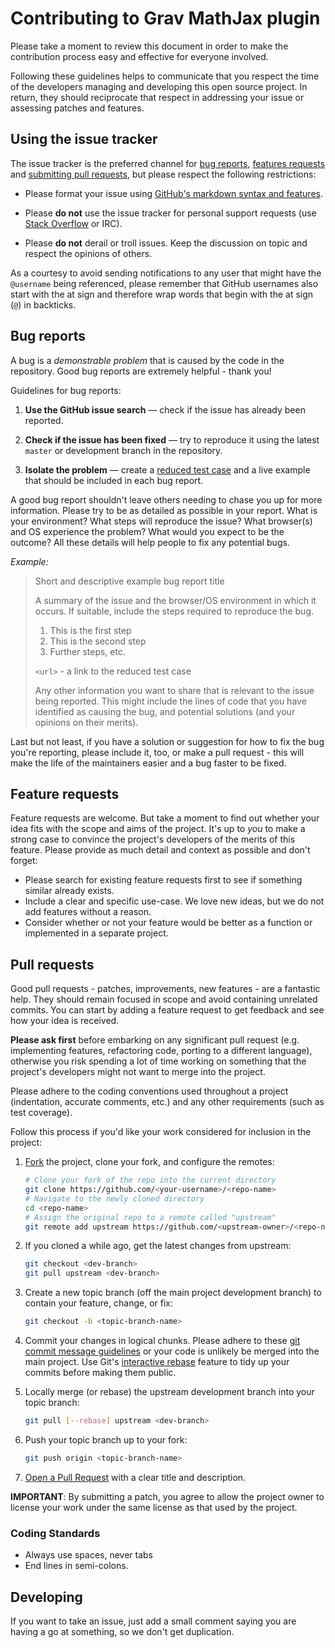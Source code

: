 # Contributing to Grav MathJax plugin

Please take a moment to review this document in order to make the contribution process easy and effective for everyone involved.

Following these guidelines helps to communicate that you respect the time of the developers managing and developing this open source project. In return, they should reciprocate that respect in addressing your issue or assessing patches and features.

## Using the issue tracker

The issue tracker is the preferred channel for [bug reports](#bugs), [features requests](#features) and [submitting pull requests](#pull-requests), but please respect the following restrictions:

* Please format your issue using [GitHub's markdown syntax and features][markdown].

* Please **do not** use the issue tracker for personal support requests (use [Stack Overflow](http://stackoverflow.com) or IRC).

* Please **do not** derail or troll issues. Keep the discussion on topic and respect the opinions of others.

As a courtesy to avoid sending notifications to any user that might have the `@username` being referenced, please remember that GitHub usernames also start with the at sign and therefore wrap words that begin with the at sign (`@`) in backticks.

<a id="bugs"></a>
## Bug reports

A bug is a _demonstrable problem_ that is caused by the code in the repository. Good bug reports are extremely helpful - thank you!

Guidelines for bug reports:

1. **Use the GitHub issue search** &mdash; check if the issue has already been reported.

2. **Check if the issue has been fixed** &mdash; try to reproduce it using the latest `master` or development branch in the repository.

3. **Isolate the problem** &mdash; create a [reduced test case](http://css-tricks.com/6263-reduced-test-cases/) and a live example that should be included in each bug report.

A good bug report shouldn't leave others needing to chase you up for more information. Please try to be as detailed as possible in your report. What is your environment? What steps will reproduce the issue? What browser(s) and OS experience the problem? What would you expect to be the outcome? All these details will help people to fix any potential bugs.

_Example:_

> Short and descriptive example bug report title
>
> A summary of the issue and the browser/OS environment in which it occurs. If
> suitable, include the steps required to reproduce the bug.
>
> 1. This is the first step
> 2. This is the second step
> 3. Further steps, etc.
>
> `<url>` - a link to the reduced test case
>
> Any other information you want to share that is relevant to the issue being
> reported. This might include the lines of code that you have identified as
> causing the bug, and potential solutions (and your opinions on their
> merits).

Last but not least, if you have a solution or suggestion for how to fix the bug you're reporting, please include it, too, or make a pull request - this will make the life of the maintainers easier and a bug faster to be fixed.

<a id="features"></a>
## Feature requests

Feature requests are welcome. But take a moment to find out whether your idea fits with the scope and aims of the project. It's up to *you* to make a strong case to convince the project's developers of the merits of this feature. Please provide as much detail and context as possible and don't forget:

* Please search for existing feature requests first to see if something similar already exists.
* Include a clear and specific use-case. We love new ideas, but we do not add features without a reason.
* Consider whether or not your feature would be better as a function or implemented in a separate project.

## Pull requests

Good pull requests - patches, improvements, new features - are a fantastic help. They should remain focused in scope and avoid containing unrelated commits. You can start by adding a feature request to get feedback and see how your idea is received.

**Please ask first** before embarking on any significant pull request (e.g. implementing features, refactoring code, porting to a different language), otherwise you risk spending a lot of time working on something that the project's developers might not want to merge into the project.

Please adhere to the coding conventions used throughout a project (indentation, accurate comments, etc.) and any other requirements (such as test coverage).

Follow this process if you'd like your work considered for inclusion in the project:

1.	[Fork](http://help.github.com/fork-a-repo/) the project, clone your fork, and configure the remotes:

   	```bash
   	# Clone your fork of the repo into the current directory
   	git clone https://github.com/<your-username>/<repo-name>
   	# Navigate to the newly cloned directory
   	cd <repo-name>
   	# Assign the original repo to a remote called "upstream"
   	git remote add upstream https://github.com/<upstream-owner>/<repo-name>
   	```

2. 	If you cloned a while ago, get the latest changes from upstream:

   	```bash
   	git checkout <dev-branch>
   	git pull upstream <dev-branch>
   	```

3. 	Create a new topic branch (off the main project development branch) to contain your feature, change, or fix:

   	```bash
   	git checkout -b <topic-branch-name>
   	```

4. 	Commit your changes in logical chunks. Please adhere to these [git commit message guidelines](http://tbaggery.com/2008/04/19/a-note-about-git-commit-messages.html) or your code is unlikely be merged into the main project. Use Git's [interactive rebase](https://help.github.com/articles/interactive-rebase) feature to tidy up your commits before making them public.

5. 	Locally merge (or rebase) the upstream development branch into your topic branch:

   	```bash
   	git pull [--rebase] upstream <dev-branch>
   	```

6. 	Push your topic branch up to your fork:

   	```bash
   	git push origin <topic-branch-name>
   	```

7. 	[Open a Pull Request](https://help.github.com/articles/using-pull-requests/) with a clear title and description.

**IMPORTANT**: By submitting a patch, you agree to allow the project owner to
license your work under the same license as that used by the project.

### Coding Standards

* Always use spaces, never tabs
* End lines in semi-colons.

## Developing

If you want to take an issue, just add a small comment saying you are having a go at something, so we don't get duplication.

[markdown]: https://help.github.com/articles/github-flavored-markdown
